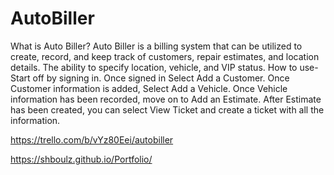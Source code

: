 # AutoBiller

What is Auto Biller? Auto Biller is a billing system that can be utilized to create, record, and keep track of customers, repair estimates, and location details. 
The ability to specify location, vehicle, and VIP status. 
How to use- Start off by signing in. Once signed in Select Add a Customer. Once Customer information is added, Select Add a Vehicle. Once Vehicle information has been recorded, move on to Add an Estimate.
After Estimate has been created, you can select View Ticket and create a ticket with all the information. 

https://trello.com/b/vYz80Eei/autobiller

https://shboulz.github.io/Portfolio/
